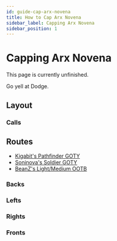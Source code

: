 ```yaml
---
id: guide-cap-arx-novena
title: How to Cap Arx Novena
sidebar_label: Capping Arx Novena
sidebar_position: 1
---
```

# Capping Arx Novena
This page is currently unfinished.

Go yell at Dodge.
## Layout
### Calls
## Routes
- [Kigabit's Pathfinder GOTY](http://www.youtube.com/playlist?list=PLor2TDMmuFQwnmNLx9nuUsGSDmibNCCou)
- [Soninova's Soldier GOTY](http://www.youtube.com/watch?v=9Mz8exyhBrs)
- [BeanZ's Light/Medium OOTB](https://youtu.be/CahvqJRwoWA)
### Backs
### Lefts
### Rights
### Fronts